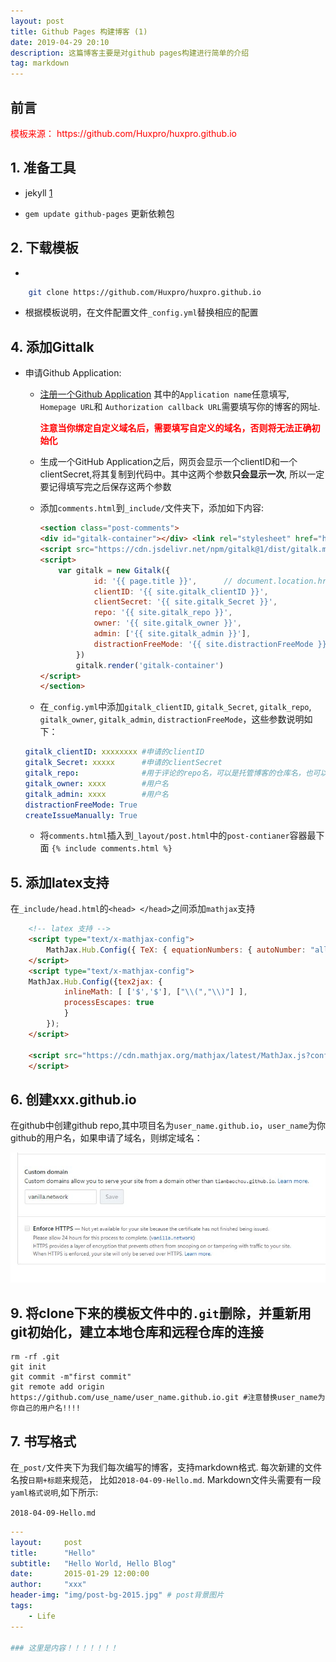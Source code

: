 ```yaml
---
layout: post
title: Github Pages 构建博客 (1)
date: 2019-04-29 20:10
description: 这篇博客主要是对github pages构建进行简单的介绍
tag: markdown
---
```


## **前言**
<p style="color:red ;font-size:3.em;front-weight:bold">模板来源： https://github.com/Huxpro/huxpro.github.io
</p>

## 1. 准备工具

+ jekyll [1](https://jekyllrb.com/docs/)

+ `gem update github-pages` 更新依赖包


## 2. 下载模板

+ 
```bash
    git clone https://github.com/Huxpro/huxpro.github.io
``` 

+  根据模板说明，在文件配置文件`_config.yml`替换相应的配置


## 4. 添加Gittalk

+  申请Github Application:

    + [注册一个Github Application](https://github.com/settings/applications/new)
    其中的`Application name`任意填写, `Homepage URL`和 `Authorization callback URL`需要填写你的博客的网址. <p style="color:red; font-size:3.em;font-weight:bold">注意当你绑定自定义域名后，需要填写自定义的域名，否则将无法正确初始化</p> 

    + 生成一个GitHub Application之后，网页会显示一个clientID和一个clientSecret,将其复制到代码中。其中这两个参数**只会显示一次**, 所以一定要记得填写完之后保存这两个参数

    + 添加`comments.html`到`_include/`文件夹下，添加如下内容: 

        ```html
        <section class="post-comments">
        <div id="gitalk-container"></div> <link rel="stylesheet" href="https://cdn.jsdelivr.net/npm/gitalk@1/dist/gitalk.css">
        <script src="https://cdn.jsdelivr.net/npm/gitalk@1/dist/gitalk.min.js"></script>
        <script>
            var gitalk = new Gitalk({
                    id: '{{ page.title }}',      // document.location.href // Ensure uniqueness and length less than 50{{ page.title }}
                    clientID: '{{ site.gitalk_clientID }}',
                    clientSecret: '{{ site.gitalk_Secret }}',
                    repo: '{{ site.gitalk_repo }}',
                    owner: '{{ site.gitalk_owner }}',
                    admin: ['{{ site.gitalk_admin }}'],
                    distractionFreeMode: '{{ site.distractionFreeMode }}'  // Facebook-like distraction free mode
                })
                gitalk.render('gitalk-container')
        </script>
        </section>
        ```

    + 在`_config.yml`中添加`gitalk_clientID`, `gitalk_Secret`, `gitalk_repo`, `gitalk_owner`, `gitalk_admin`, `distractionFreeMode`，这些参数说明如下：

    ```yaml
    gitalk_clientID: xxxxxxxx #申请的clientID
    gitalk_Secret: xxxxx      #申请的clientSecret
    gitalk_repo:              #用于评论的repo名，可以是托管博客的仓库名，也可以是另外建立的仓库名, eg xxx.github.io(必须为public),本文为custom_discuss(必须为public)
    gitalk_owner: xxxx        #用户名 
    gitalk_admin: xxxx        #用户名
    distractionFreeMode: True
    createIssueManually: True
    ```

    + 将`comments.html`插入到`_layout/post.html`中的`post-contianer`容器最下面 `{% include comments.html %}`


## 5. 添加latex支持

在`_include/head.html`的`<head> </head>`之间添加`mathjax`支持

```html
    <!-- latex 支持 -->
    <script type="text/x-mathjax-config"> 
        MathJax.Hub.Config({ TeX: { equationNumbers: { autoNumber: "all" } } }); 
    </script>
    <script type="text/x-mathjax-config">
    MathJax.Hub.Config({tex2jax: {
            inlineMath: [ ['$','$'], ["\\(","\\)"] ],
            processEscapes: true
            }
        });
    </script>
    
    <script src="https://cdn.mathjax.org/mathjax/latest/MathJax.js?config=TeX-AMS-MML_HTMLorMML" type="text/javascript">
    </script>
```

## 6. 创建xxx.github.io
在github中创建github repo,其中项目名为`user_name.github.io`，`user_name`为你github的用户名，如果申请了域名，则绑定域名：

![域名](/img/posts/blogs/custom_domain.jpg)


## 9. 将clone下来的模板文件中的`.git`删除，并重新用git初始化，建立本地仓库和远程仓库的连接

```shell
rm -rf .git
git init
git commit -m"first commit"
git remote add origin https://github.com/use_name/user_name.github.io.git #注意替换user_name为你自己的用户名!!!!
```

## 7. 书写格式

在`_post/`文件夹下为我们每次编写的博客，支持markdown格式. 每次新建的文件名按`日期+标题`来规范，
比如`2018-04-09-Hello.md`. Markdown文件头需要有一段`yaml格式说明`,如下所示:


`2018-04-09-Hello.md`

```yaml
---
layout:     post
title:      "Hello"
subtitle:   "Hello World, Hello Blog"
date:       2015-01-29 12:00:00
author:     "xxx"
header-img: "img/post-bg-2015.jpg" # post背景图片
tags:
    - Life
---

### 这里是内容！！！！！！！
```